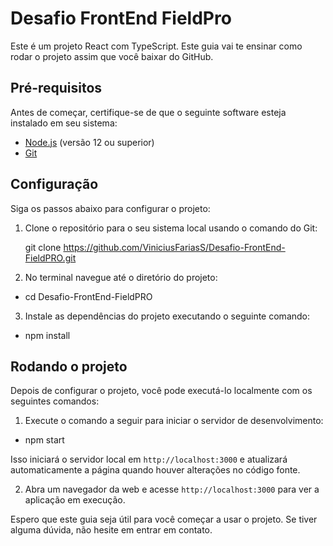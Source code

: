 # Desafio FrontEnd FieldPro

Este é um projeto React com TypeScript. Este guia vai te ensinar como rodar o projeto assim que você baixar do GitHub.

## Pré-requisitos

Antes de começar, certifique-se de que o seguinte software esteja instalado em seu sistema:

- [Node.js](https://nodejs.org) (versão 12 ou superior)
- [Git](https://git-scm.com)

## Configuração

Siga os passos abaixo para configurar o projeto:

1. Clone o repositório para o seu sistema local usando o comando do Git:

    git clone https://github.com/ViniciusFariasS/Desafio-FrontEnd-FieldPRO.git

2. No terminal navegue até o diretório do projeto:

- cd Desafio-FrontEnd-FieldPRO

3. Instale as dependências do projeto executando o seguinte comando:

- npm install

## Rodando o projeto

Depois de configurar o projeto, você pode executá-lo localmente com os seguintes comandos:

1. Execute o comando a seguir para iniciar o servidor de desenvolvimento:

- npm start

Isso iniciará o servidor local em `http://localhost:3000` e atualizará automaticamente a página quando houver alterações no código fonte.

2. Abra um navegador da web e acesse `http://localhost:3000` para ver a aplicação em execução.

Espero que este guia seja útil para você começar a usar o projeto. Se tiver alguma dúvida, não hesite em entrar em contato.
